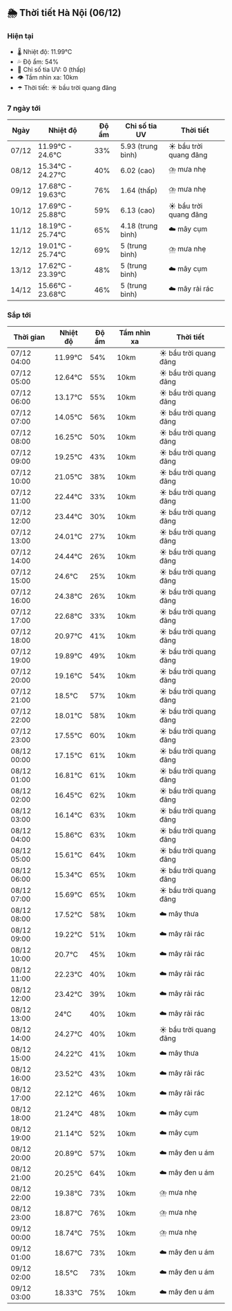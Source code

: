 ## 🌦️ Thời tiết Hà Nội (06/12)

### Hiện tại

- 🌡️ Nhiệt độ: 11.99℃
- 💦 Độ ẩm: 54%
- 🌟 Chỉ số tia UV: 0 (thấp)
- 👁️ Tầm nhìn xa: 10km
- ☂️ Thời tiết: ☀️ bầu trời quang đãng

### 7 ngày tới

| Ngày | Nhiệt độ | Độ ẩm | Chỉ số tia UV | Thời tiết |
| --- | --- | --- | --- | --- |
| 07/12 | 11.99℃ - 24.6℃ | 33% | 5.93 (trung bình) | ☀️ bầu trời quang đãng |
| 08/12 | 15.34℃ - 24.27℃ | 40% | 6.02 (cao) | ⛈️ mưa nhẹ |
| 09/12 | 17.68℃ - 19.63℃ | 76% | 1.64 (thấp) | ⛈️ mưa nhẹ |
| 10/12 | 17.69℃ - 25.88℃ | 59% | 6.13 (cao) | ☀️ bầu trời quang đãng |
| 11/12 | 18.19℃ - 25.74℃ | 65% | 4.18 (trung bình) | ☁️ mây cụm |
| 12/12 | 19.01℃ - 25.74℃ | 69% | 5 (trung bình) | ⛈️ mưa nhẹ |
| 13/12 | 17.62℃ - 23.39℃ | 48% | 5 (trung bình) | ☁️ mây cụm |
| 14/12 | 15.66℃ - 23.68℃ | 46% | 5 (trung bình) | ☁️ mây rải rác |

### Sắp tới

| Thời gian | Nhiệt độ | Độ ẩm | Tầm nhìn xa | Thời tiết |
| --- | --- | --- | --- | --- |
| 07/12 04:00 | 11.99℃ | 54% | 10km | ☀️ bầu trời quang đãng |
| 07/12 05:00 | 12.64℃ | 55% | 10km | ☀️ bầu trời quang đãng |
| 07/12 06:00 | 13.17℃ | 55% | 10km | ☀️ bầu trời quang đãng |
| 07/12 07:00 | 14.05℃ | 56% | 10km | ☀️ bầu trời quang đãng |
| 07/12 08:00 | 16.25℃ | 50% | 10km | ☀️ bầu trời quang đãng |
| 07/12 09:00 | 19.25℃ | 43% | 10km | ☀️ bầu trời quang đãng |
| 07/12 10:00 | 21.05℃ | 38% | 10km | ☀️ bầu trời quang đãng |
| 07/12 11:00 | 22.44℃ | 33% | 10km | ☀️ bầu trời quang đãng |
| 07/12 12:00 | 23.44℃ | 30% | 10km | ☀️ bầu trời quang đãng |
| 07/12 13:00 | 24.01℃ | 27% | 10km | ☀️ bầu trời quang đãng |
| 07/12 14:00 | 24.44℃ | 26% | 10km | ☀️ bầu trời quang đãng |
| 07/12 15:00 | 24.6℃ | 25% | 10km | ☀️ bầu trời quang đãng |
| 07/12 16:00 | 24.38℃ | 26% | 10km | ☀️ bầu trời quang đãng |
| 07/12 17:00 | 22.68℃ | 33% | 10km | ☀️ bầu trời quang đãng |
| 07/12 18:00 | 20.97℃ | 41% | 10km | ☀️ bầu trời quang đãng |
| 07/12 19:00 | 19.89℃ | 49% | 10km | ☀️ bầu trời quang đãng |
| 07/12 20:00 | 19.16℃ | 54% | 10km | ☀️ bầu trời quang đãng |
| 07/12 21:00 | 18.5℃ | 57% | 10km | ☀️ bầu trời quang đãng |
| 07/12 22:00 | 18.01℃ | 58% | 10km | ☀️ bầu trời quang đãng |
| 07/12 23:00 | 17.55℃ | 60% | 10km | ☀️ bầu trời quang đãng |
| 08/12 00:00 | 17.15℃ | 61% | 10km | ☀️ bầu trời quang đãng |
| 08/12 01:00 | 16.81℃ | 61% | 10km | ☀️ bầu trời quang đãng |
| 08/12 02:00 | 16.45℃ | 62% | 10km | ☀️ bầu trời quang đãng |
| 08/12 03:00 | 16.14℃ | 63% | 10km | ☀️ bầu trời quang đãng |
| 08/12 04:00 | 15.86℃ | 63% | 10km | ☀️ bầu trời quang đãng |
| 08/12 05:00 | 15.61℃ | 64% | 10km | ☀️ bầu trời quang đãng |
| 08/12 06:00 | 15.34℃ | 65% | 10km | ☀️ bầu trời quang đãng |
| 08/12 07:00 | 15.69℃ | 65% | 10km | ☀️ bầu trời quang đãng |
| 08/12 08:00 | 17.52℃ | 58% | 10km | ☁️ mây thưa |
| 08/12 09:00 | 19.22℃ | 51% | 10km | ☁️ mây rải rác |
| 08/12 10:00 | 20.7℃ | 45% | 10km | ☁️ mây rải rác |
| 08/12 11:00 | 22.23℃ | 40% | 10km | ☁️ mây rải rác |
| 08/12 12:00 | 23.42℃ | 39% | 10km | ☁️ mây rải rác |
| 08/12 13:00 | 24℃ | 40% | 10km | ☁️ mây rải rác |
| 08/12 14:00 | 24.27℃ | 40% | 10km | ☀️ bầu trời quang đãng |
| 08/12 15:00 | 24.22℃ | 41% | 10km | ☁️ mây thưa |
| 08/12 16:00 | 23.52℃ | 43% | 10km | ☁️ mây rải rác |
| 08/12 17:00 | 22.12℃ | 46% | 10km | ☁️ mây rải rác |
| 08/12 18:00 | 21.24℃ | 48% | 10km | ☁️ mây cụm |
| 08/12 19:00 | 21.14℃ | 52% | 10km | ☁️ mây cụm |
| 08/12 20:00 | 20.89℃ | 57% | 10km | ☁️ mây đen u ám |
| 08/12 21:00 | 20.25℃ | 64% | 10km | ☁️ mây đen u ám |
| 08/12 22:00 | 19.38℃ | 73% | 10km | ⛈️ mưa nhẹ |
| 08/12 23:00 | 18.87℃ | 76% | 10km | ⛈️ mưa nhẹ |
| 09/12 00:00 | 18.74℃ | 75% | 10km | ⛈️ mưa nhẹ |
| 09/12 01:00 | 18.67℃ | 73% | 10km | ☁️ mây đen u ám |
| 09/12 02:00 | 18.5℃ | 73% | 10km | ☁️ mây đen u ám |
| 09/12 03:00 | 18.33℃ | 75% | 10km | ☁️ mây đen u ám |
